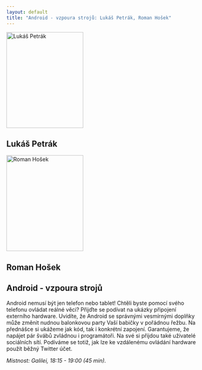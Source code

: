 ```yaml
---
layout: default
title: "Android - vzpoura strojů: Lukáš Petrák, Roman Hošek"
---
```


<section id="speakers" class="row speakers-detail">
  <div class="speaker android span3 nohover">
    <a href="http://www.linkedin.com/in/lukaspetrak">
      <img src="/data/imgs/recnici/lukas-petrak.jpg" width="200" height="250" alt="Lukáš Petrák">
    </a>
    <div class="info">
      <h2>Lukáš Petrák</h2>
    </div>
  </div>
  <div class="speaker android span3 nohover">
    <a href="https://plus.google.com/+RomanHo%C5%A1ek/posts">
      <img src="/data/imgs/recnici/roman-hosek.jpg" width="200" height="250" alt="Roman Hošek">
    </a>
    <div class="info">
      <h2>Roman Hošek</h2>
    </div>
  </div>
  <div class="span6 talk-info">
    <h1>Android - vzpoura strojů</h1>
    <p>Android nemusí být jen telefon nebo tablet! Chtěli byste pomocí svého telefonu ovládat reálné věci? Přijďte se podívat na ukázky připojení externího hardware. Uvidíte, že Android se správnými vesmírnými doplňky může změnit nudnou balonkovou party Vaší babičky v pořádnou řežbu. Na přednášce si ukážeme jak kód, tak i konkrétní zapojení. Garantujeme, že napájet pár švábů zvládnou i programátoři. Na své si přijdou také uživatelé sociálních sítí. Podíváme se totiž, jak lze ke vzdálenému ovládání hardware použít běžný Twitter účet.</p>
    <p><em>Místnost: Galilei, 18:15 - 19:00 (45 min).</em></p>
  </div>
</section>